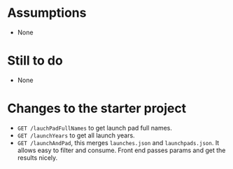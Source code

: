 # Assumptions
* None

# Still to do
* None

# Changes to the starter project
* `GET /lauchPadFullNames` to get launch pad full names.
* `GET /launchYears` to get all launch years.
* `GET /launchAndPad`, this merges `launches.json` and `launchpads.json`. It allows easy to filter and consume. Front end passes params and get the results nicely.






